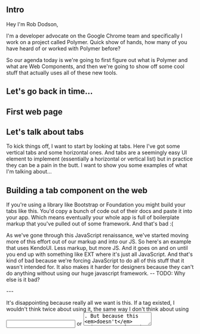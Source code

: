 Intro
---

Hey I'm Rob Dodson,

I'm a developer advocate on the Google Chrome team and specifically I work on a project called Polymer. Quick show of hands, how many of you have heard of or worked with Polymer before?

So our agenda today is we're going to first figure out what is Polymer and what are Web Components, and then we're going to show off some cool stuff that actually uses all of these new tools.


Let's go back in time...
---


First web page
---




Let's talk about tabs
---

To kick things off, I want to start by looking at tabs. Here I've got some vertical tabs and some horizontal ones. And tabs are a seemingly easy UI element to implement (essentially a horizontal or vertical list) but in practice they can be a pain in the butt. I want to show you some examples of what I'm talking about...


Building a tab component on the web
---

If you're using a library like Bootstrap or Foundation you might build your tabs like this. You'd copy a bunch of code out of their docs and paste it into your app. Which means eventually your whole app is full of boilerplate markup that you've pulled out of some framework. And that's bad :(

As we've gone through this JavaScript renaissance, we've started moving more of this effort out of our markup and into our JS. So here's an example that uses KendoUI. Less markup, but more JS. And it goes on and on until you end up with something like EXT where it's just all JavaScript. And that's kind of bad because we're forcing JavaScript to do all of this stuff that it wasn't intended for. It also makes it harder for designers because they can't do anything without using our huge javascript framework. -- TODO: Why else is it bad?


<tabs/>
---

It's disappointing because really all we want is this. If a <tabs> tag existed, I wouldn't think twice about using it, the same way I don't think about using <input> or <textarea>. But because this *doesn't* exist, we're forced to work around the browser's shortcomings. And that means we waste time and effort.

Now, we do have elements which are *kind of* like tabs. We have the <select> element. And I want to take a moment to explore the <select> element because I think the more we understand about why HTMLElements are awesome, the easier it will be for us to figure out how the web should look in the coming years.


<select/>
---

1. Select is easy to grok and comes with built in behavior and style
2. Select is easy to configure
3. You can drastically change the appearance of select with one attribute
4. You can compose elements inside of select and change its behavior and appearance
5. Select is kind of bullet proof
6. You can compose select inside of another element to build something bigger and more complex.


Working with elements...
---


<tabs/>
---

So, how do we make this a reality. How do we bring the tabs element to everyone.


polymer
---

At Google we've been working on a project called Polymer.

and, in a nutshell, Polymer is a library for creating your own HTML Elements.


standards
---

Under the hood, polymer leverages emerging web standards like Templates, etc. which are collectively referred to as Web Components.

These standards are working their way through the W3C right now, and Polymer aims to get developers working with them early so developers can give feedback to the W3C.


Layers of Polymer
---

So, how do we do that? That sounds like a really big thing!

It helps to think of Polymer in terms of layers. At the very bottom you have the current browser landscape. So, whatever's possible in browsers today.

The first thing we add is a layer of polyfills called "The Platform." The Platform adds support for the specs that make up Web Components. The platform's job is to jump everyone into the future and to make it possible to create your own elements. Over time, as browser makers add support for the Web Components technologies, the platform will go away.

Next we add a layer of sugaring called polymer.js. This layer adds additional features like data-binding, change handlers and automatic node finding.

Finally, we have a set of drop-in elements that ship with polymer that any developer can use to start building their application.


Using Elements
---

You don't have to know about their internals

They're easy to add to your project
